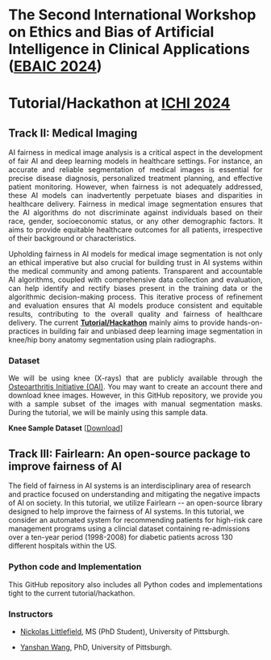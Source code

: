 # The Second International Workshop on Ethics and Bias of Artificial Intelligence in Clinical Applications (<a href="https://pitthexai.github.io/EBAIC2024" target="_blank">EBAIC 2024</a>) 
# Tutorial/Hackathon at <a href="https://ieeeichi2024.github.io/" target="_blank">ICHI 2024</a>

## Track II: Medical Imaging 
<p align="justify">AI fairness in medical image analysis is a critical aspect in the development of fair AI and deep learning models in healthcare settings. For instance, an accurate and reliable segmentation of medical images is essential for precise disease diagnosis, personalized treatment planning, and effective patient monitoring. However, when fairness is not adequately addressed, these AI models can inadvertently perpetuate biases and disparities in healthcare delivery. Fairness in medical image segmentation ensures that the AI algorithms do not discriminate against individuals based on their race, gender, socioeconomic status, or any other demographic factors. It aims to provide equitable healthcare outcomes for all patients, irrespective of their background or characteristics.</p>

<p align="justify">Upholding fairness in AI models for medical image segmentation is not only an ethical imperative but also crucial for building trust in AI systems within the medical community and among patients. Transparent and accountable AI algorithms, coupled with comprehensive data collection and evaluation, can help identify and rectify biases present in the training data or the algorithmic decision-making process. This iterative process of refinement and evaluation ensures that AI models produce consistent and equitable results, contributing to the overall quality and fairness of healthcare delivery. The current <a href="https://pittnail.github.io/EBAIC" target="_blank"><strong>Tutorial/Hackathon</strong></a> mainly aims to provide hands-on-practices in building fair and unbiased deep learning image segmentation in knee/hip bony anatomy segmentation using plain radiographs.</p>

### Dataset
<p align="justify">We will be using knee (X-rays) that are publicly available through the <a href="https://nda.nih.gov/oai" target="_blank">Osteoarthritis Initiative (OAI)</a>. You may want to create an account there and download knee images. However, in this GitHub repository, we provide you with a sample subset of the images with manual segmentation masks. During the tutorial, we will be mainly using this sample data.</p>
<strong> Knee Sample Dataset</strong> [<a href="https://drive.google.com/file/d/1OMkD6_NMlBdgTbamB09wREn3qpuA36ew/view?usp=sharing" target="_blank">Download</a>]<br/>

## Track III: Fairlearn: An open-source package to improve fairness of AI

The field of fairness in AI systems is an interdisciplinary area of research and practice focused on understanding and mitigating the negative impacts of AI on society. In this tutorial, we utilize Fairlearn -- an open-source library designed to help improve the fairness of AI systems. In this tutorial, we consider an automated system for recommending patients for high-risk care management programs using a clincial dataset containing re-admissions over a ten-year period (1998-2008) for diabetic patients across 130 different hospitals within the US.

### Python code and Implementation
<p align="justify">This GitHub repository also includes all Python codes and implementations tight to the current tutorial/hackathon.</p>

### Instructors  
+ <p align="justify"><a href="https://pitthexai.github.io/people.html" target="_blank">Nickolas Littlefield</a>, MS (PhD Student), University of Pittsburgh.</p>
+ <p align="justify"><a href="https://pitthexai.github.io/people.html" target="_blank">Yanshan Wang</a>, PhD, University of Pittsburgh.</p>


